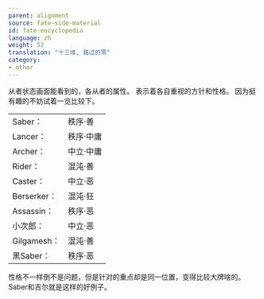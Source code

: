 ```yaml
---
parent: alignment
source: fate-side-material
id: fate-encyclopedia
language: zh
weight: 52
translation: "十三维, 路过的零"
category:
- other
---
```


从者状态画面能看到的，各从者的属性。
表示着各自重视的方针和性格。
因为挺有趣的不妨试着一览比较下。

<table>
  <tr><td>Saber：</td><td>秩序·善</td></tr>
  <tr><td>Lancer：</td><td>秩序·中庸</td></tr>
  <tr><td>Archer：</td><td>中立·中庸</td></tr>
  <tr><td>Rider：</td><td>混沌·善</td></tr>
  <tr><td>Caster：</td><td>中立·恶</td></tr>
  <tr><td>Berserker：</td><td>混沌·狂</td></tr>
  <tr><td>Assassin：</td><td>秩序·恶</td></tr>
  <tr><td>小次郎：</td><td>中立·恶</td></tr>
  <tr><td>Gilgamesh：</td><td>混沌·善</td></tr>
  <tr><td>黑Saber：</td><td>秩序·恶</td></tr>
</table>

性格不一样倒不是问题，但是针对的重点却是同一位置，变得比较大牌啥的。
Saber和吉尔就是这样的好例子。
